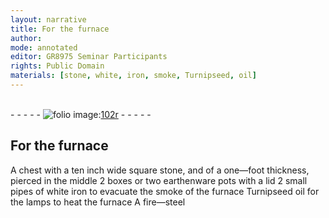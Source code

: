 ```yaml
---
layout: narrative
title: For the furnace
author:
mode: annotated
editor: GR8975 Seminar Participants
rights: Public Domain
materials: [stone, white, iron, smoke, Turnipseed, oil]
---
```


 <br/>- - - - - <a href="http://gallica.bnf.fr/ark:/12148/btv1b10500001g/f209.image"><img src="../assets/photo-icon.png" alt="folio image: " style="display:inline-block; margin-bottom:-3px;"/>102r</a> - - - - - <br/> 
## For the furnace

  A <span class="tool">chest with a ten inch wide square <span class="material">stone</span>, and of a one—foot thickness, pierced in the middle</span> 2 <span class="tool">boxes</span> or two <span class="tool">earthenware pots with a lid</span> 2 <span class="tool">small pipes of <span class="material">white iron</span></span> to evacuate the <span class="material">smoke</span> of the <span class="tool">furnace</span> <span class="material">Turnipseed oil</span> for the <span class="tool">lamps</span> to heat the <span class="tool">furnace</span> A <span class="tool">fire—steel</span>  